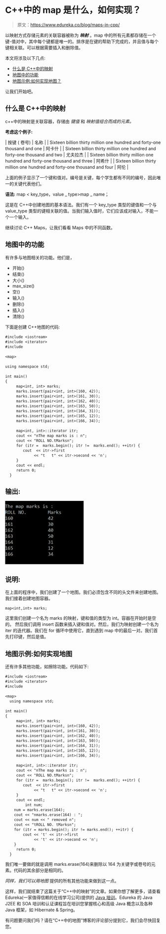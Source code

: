 # C++中的 map 是什么，如何实现？

> 原文：<https://www.edureka.co/blog/maps-in-cpp/>

以映射方式存储元素的关联容器被称为 ***映射*** 。map 中的所有元素都存储在一个键-值对中，其中每个键都是唯一的。排序是在键的帮助下完成的，并且值与每个键相关联。可以根据需要插入和删除值。

本文将涉及以下几点:

*   [什么是 C++中的映射](#Maps)
*   [地图中的功能](#mapfunctions)
*   [地图示例:如何实现地图？](#example)

让我们开始吧。

## **什么是 C++中的映射**

c++中的映射是关联容器，存储由 *键值* 和 *映射值组合而成的元素。*

**考虑这个例子:**

| 按键 ( 卷号) | 名称 |
| Sixteen billion thirty million one hundred and forty-one thousand and one | 阿卡什 |
| Sixteen billion thirty million one hundred and forty-one thousand and two | 尤夫拉杰 |
| Sixteen billion thirty million one hundred and forty-one thousand and three | 阿希什 |
| Sixteen billion thirty million one hundred and forty-one thousand and four | 阿伦 |

上面的例子显示了一个键和值对。编号是关键，每个学生都有不同的编号，因此唯一的关键代表他们。

**语法:** map < key_type，value _ type>map _ name；

这是在 C++中创建地图的基本语法。我们有一个 key_type 类型的键值和一个与 value_type 类型的键相关联的值。当我们输入值时，它们应该成对输入，不能一个一个输入。

继续讨论 C++ Maps，让我们看看 Maps 中的不同函数。

## **地图中的功能**

有许多与地图相关的功能。他们是，

*   开始()
*   结束()
*   大小()
*   max_size()
*   空()
*   输入()
*   删除()
*   插入()
*   清除()

下面是创建 C++地图的代码:

```
#include <iostream> 
#include <iterator> 
#include 

<map> 

using namespace std; 

int main() 
{ 
     map<int, int> marks; 
     marks.insert(pair<int, int>(160, 42)); 
     marks.insert(pair<int, int>(161, 30)); 
     marks.insert(pair<int, int>(162, 40)); 
     marks.insert(pair<int, int>(163, 50)); 
     marks.insert(pair<int, int>(164, 31)); 
     marks.insert(pair<int, int>(165, 12)); 
     marks.insert(pair<int, int>(166, 34)); 

     map<int, int>::iterator itr; 
     cout << "nThe map marks is : n"; 
     cout << "ROLL NO.tMarksn"; 
     for (itr =  marks.begin(); itr !=  marks.end(); ++itr) { 
        cout  << itr->first 
             << "t   t" << itr->second << 'n'; 
     } 
     cout << endl; 
     return 0;     
  }
```

## 输出:

![Output - Maps in C++ - Edureka](img/e71752d3832ff182adfec99b408dccb7.png)

## **说明:**

在上面的程序中，我们创建了一个地图。我们必须包含不同的头文件来创建地图。 我们接着创建地图容器。

```
map<int,int> marks;
```

这里我们创建一个名为 marks 的映射，键和值的类型为 int。容器在开始时是空的。 然后我们调用 insert 函数来插入键和值对。然后，我们为映射创建一个名为 iter 的迭代器。我们在 for 循环中使用它，直到遇到 map 中的最后一对。我们首先打印键，然后是值。

## **地图示例:如何实现地图**

还有许多其他功能，如擦除功能。代码如下:

```
#include <iostream> 
#include <iterator> 
#include 

<map> 
  using namespace std; 

int main() 
{ 
     map<int, int> marks; 
     marks.insert(pair<int, int>(160, 42)); 
     marks.insert(pair<int, int>(161, 30)); 
     marks.insert(pair<int, int>(162, 40)); 
     marks.insert(pair<int, int>(163, 50)); 
     marks.insert(pair<int, int>(164, 31)); 
     marks.insert(pair<int, int>(165, 12)); 
     marks.insert(pair<int, int>(166, 34)); 

     map<int, int>::iterator itr; 
     cout << "nThe map marks is : n"; 
     cout << "ROLL NO.tMarksn"; 
     for (itr =  marks.begin(); itr !=  marks.end(); ++itr) { 
        cout  << itr->first 
             << "t   t" << itr->second << 'n'; 
     } 
     cout << endl; 
         int num; 
    num = marks.erase(164); 
    cout << "nmarks.erase(164) : "; 
    cout << num << " removed n"; 
    cout << "tROLL NO. tMarksn"; 
    for (itr = marks.begin(); itr != marks.end(); ++itr) { 
        cout << 't' << itr->first 
             << 't' << itr->second << 'n'; 
    } 
     return 0;     
  }

```

我们唯一要做的就是调用 marks.erase(164)来删除以 164 为关键字或卷号的元素。代码的其余部分是相同的。

*同样，我们可以用地图* 提供的所有其他功能来做到这一点。

这样，我们就结束了这篇关于“C++中的映射”的文章。如果你想了解更多，请查看 Edureka(一家值得信赖的在线学习公司)提供的 [Java 培训](https://www.edureka.co/java-j2ee-soa-training)。Edureka 的 Java J2EE 和 SOA 培训和认证课程旨在培训您掌握核心和高级 Java 概念以及各种 Java 框架，如 Hibernate & Spring。

有问题要问我们吗？请在“C++中的地图”博客的评论部分提到它，我们会尽快回复您。